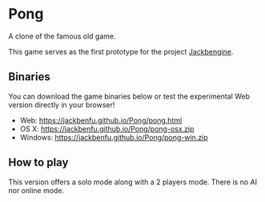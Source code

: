 # Pong
A clone of the famous old game.

This game serves as the first prototype for the project [Jackbengine](https://github.com/Jackbenfu/Jackbengine).

## Binaries
You can download the game binaries below or test the experimental Web version directly in your browser!
- Web: https://jackbenfu.github.io/Pong/pong.html
- OS X: https://jackbenfu.github.io/Pong/pong-osx.zip
- Windows: https://jackbenfu.github.io/Pong/pong-win.zip

## How to play
This version offers a solo mode along with a 2 players mode. There is no AI nor online mode.
